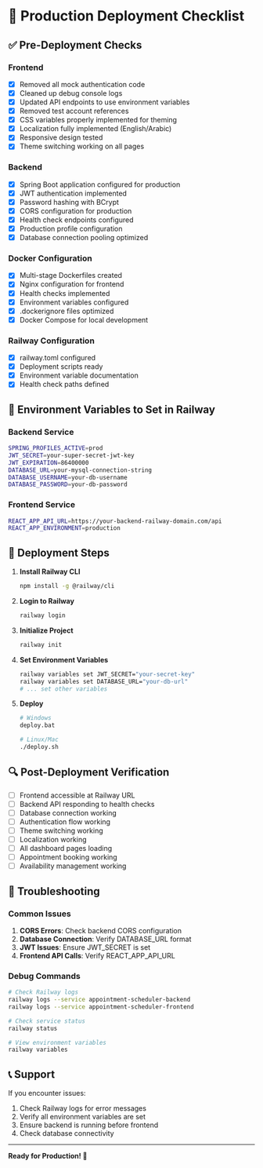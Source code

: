 # 🚀 Production Deployment Checklist

## ✅ Pre-Deployment Checks

### Frontend
- [x] Removed all mock authentication code
- [x] Cleaned up debug console logs
- [x] Updated API endpoints to use environment variables
- [x] Removed test account references
- [x] CSS variables properly implemented for theming
- [x] Localization fully implemented (English/Arabic)
- [x] Responsive design tested
- [x] Theme switching working on all pages

### Backend
- [x] Spring Boot application configured for production
- [x] JWT authentication implemented
- [x] Password hashing with BCrypt
- [x] CORS configuration for production
- [x] Health check endpoints configured
- [x] Production profile configuration
- [x] Database connection pooling optimized

### Docker Configuration
- [x] Multi-stage Dockerfiles created
- [x] Nginx configuration for frontend
- [x] Health checks implemented
- [x] Environment variables configured
- [x] .dockerignore files optimized
- [x] Docker Compose for local development

### Railway Configuration
- [x] railway.toml configured
- [x] Deployment scripts ready
- [x] Environment variable documentation
- [x] Health check paths defined

## 🔧 Environment Variables to Set in Railway

### Backend Service
```bash
SPRING_PROFILES_ACTIVE=prod
JWT_SECRET=your-super-secret-jwt-key
JWT_EXPIRATION=86400000
DATABASE_URL=your-mysql-connection-string
DATABASE_USERNAME=your-db-username
DATABASE_PASSWORD=your-db-password
```

### Frontend Service
```bash
REACT_APP_API_URL=https://your-backend-railway-domain.com/api
REACT_APP_ENVIRONMENT=production
```

## 🚀 Deployment Steps

1. **Install Railway CLI**
   ```bash
   npm install -g @railway/cli
   ```

2. **Login to Railway**
   ```bash
   railway login
   ```

3. **Initialize Project**
   ```bash
   railway init
   ```

4. **Set Environment Variables**
   ```bash
   railway variables set JWT_SECRET="your-secret-key"
   railway variables set DATABASE_URL="your-db-url"
   # ... set other variables
   ```

5. **Deploy**
   ```bash
   # Windows
   deploy.bat
   
   # Linux/Mac
   ./deploy.sh
   ```

## 🔍 Post-Deployment Verification

- [ ] Frontend accessible at Railway URL
- [ ] Backend API responding to health checks
- [ ] Database connection working
- [ ] Authentication flow working
- [ ] Theme switching working
- [ ] Localization working
- [ ] All dashboard pages loading
- [ ] Appointment booking working
- [ ] Availability management working

## 🚨 Troubleshooting

### Common Issues
1. **CORS Errors**: Check backend CORS configuration
2. **Database Connection**: Verify DATABASE_URL format
3. **JWT Issues**: Ensure JWT_SECRET is set
4. **Frontend API Calls**: Verify REACT_APP_API_URL

### Debug Commands
```bash
# Check Railway logs
railway logs --service appointment-scheduler-backend
railway logs --service appointment-scheduler-frontend

# Check service status
railway status

# View environment variables
railway variables
```

## 📞 Support

If you encounter issues:
1. Check Railway logs for error messages
2. Verify all environment variables are set
3. Ensure backend is running before frontend
4. Check database connectivity

---

**Ready for Production! 🎉**

